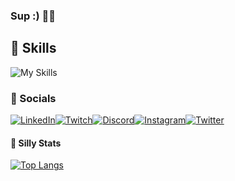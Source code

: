 ### Sup :) ✌🏽



<!--
**JohnKeysCloud/johnKeysCloud** is a ✨ _special_ ✨ repository because its `README.md` (this file) appears on your GitHub profile.

Here are some ideas to get you started:

- 🔭 I’m currently working on ...
- 🌱 I’m currently learning ...
- 👯 I’m looking to collaborate on ...
- 🤔 I’m looking for help with ...
- 💬 Ask me about ...
- 📫 How to reach me: ...
- 😄 Pronouns: ...
- ⚡ Fun fact: ...
-->

## 🚀 Skills
![My Skills](https://skillicons.dev/icons?i=vscode,js,html,css,jest,git,github,bootstrap)


### 📱 Socials
[![LinkedIn](https://img.shields.io/badge/LinkedIn-0077B5?style=for-the-badge&logo=linkedin&logoColor=white)](https://www.linkedin.com/in/johnkeyscloud/)[![Twitch](https://img.shields.io/badge/Twitch-9146FF?style=for-the-badge&logo=twitch&logoColor=white)](https://www.twitch.tv/johnkeyscloud)[![Discord](https://img.shields.io/badge/Discord-7289DA?style=for-the-badge&logo=discord&logoColor=white)](https://discord.gg/sMuXrzpKv3)[![Instagram](https://img.shields.io/badge/Instagram-E4405F?style=for-the-badge&logo=instagram&logoColor=white)](https://www.instagram.com/johnkeyscloud/)[![Twitter](https://img.shields.io/badge/Twitter-1DA1F2?style=for-the-badge&logo=twitter&logoColor=white)](https://twitter.com/JohnKeysCloud)

#### 📝 Silly Stats
[![Top Langs](https://github-readme-stats.vercel.app/api/top-langs/?username=anuraghazra&layout=compact)](https://github.com/anuraghazra/github-readme-stats)


